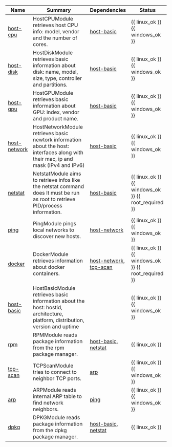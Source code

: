 | Name | Summary | Dependencies | Status |
|------|---------|--------------|--------|
| [host-cpu](host_cpu.md)   | HostCPUModule retrieves host CPU info: model, vendor and the number of cores.      | [host-basic](host_basic.md)           | {{ linux_ok }} {{ windows_ok }}     |
| [host-disk](host_disk.md)   | HostDiskModule retrieves basic information about disk: name, model, size, type, controller and partitions.      | [host-basic](host_basic.md)           | {{ linux_ok }} {{ windows_ok }}     |
| [host-gpu](host_gpu.md)   | HostGPUModule retrieves basic information about GPU: index, vendor and product name.      | [host-basic](host_basic.md)           | {{ linux_ok }} {{ windows_ok }}     |
| [host-network](host_network.md)   | HostNetworkModule retrieves basic newtork information about the host: interfaces along with their mac, ip and mask (IPv4 and IPv6)      | [host-basic](host_basic.md)           | {{ linux_ok }} {{ windows_ok }}     |
| [netstat](netstat.md)   | NetstatModule aims to retrieve infos like the netstat command does It must be run as root to retrieve PID/process information.      | [host-basic](host_basic.md)           | {{ linux_ok }} {{ windows_ok }} {{ root_required }}     |
| [ping](ping.md)   | PingModule pings local networks to discover new hosts.      | [host-network](host_network.md)           | {{ linux_ok }} {{ windows_ok }}     |
| [docker](docker.md)   | DockerModule retrieves information about docker containers.      | [host-network](host_network.md), [tcp-scan](tcp_scan.md)           | {{ linux_ok }} {{ windows_ok }} {{ root_required }}     |
| [host-basic](host_basic.md)   | HostBasicModule retrieves basic information about the host: hostid, architecture, platform, distribution, version and uptime      |            | {{ linux_ok }} {{ windows_ok }}     |
| [rpm](rpm.md)   | RPMModule reads package information from the rpm package manager.      | [host-basic](host_basic.md), [netstat](netstat.md)           | {{ linux_ok }}     |
| [tcp-scan](tcp_scan.md)   | TCPScanModule tries to connect to neighbor TCP ports.      | [arp](arp.md)           | {{ linux_ok }} {{ windows_ok }}     |
| [arp](arp.md)   | ARPModule reads internal ARP table to find network neighbors.      | [ping](ping.md)           | {{ linux_ok }} {{ windows_ok }}     |
| [dpkg](dpkg.md)   | DPKGModule reads package information from the dpkg package manager.      | [host-basic](host_basic.md), [netstat](netstat.md)           | {{ linux_ok }}     |